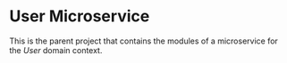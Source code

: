 # User Microservice

This is the parent project that contains the modules of a microservice for the _User_ domain context. 